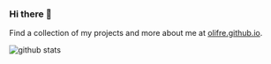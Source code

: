 ### Hi there 👋
Find a collection of my projects and more about me at [olifre.github.io](https://git.io/olifre).

![github stats](https://github-readme-stats.vercel.app/api?username=olifre&show_icons=true&theme=solarized-dark)

<!--
**olifre/olifre** is a ✨ _special_ ✨ repository because its `README.md` (this file) appears on your GitHub profile.

Here are some ideas to get you started:

- 🔭 I’m currently working on ...
- 🌱 I’m currently learning ...
- 👯 I’m looking to collaborate on ...
- 🤔 I’m looking for help with ...
- 💬 Ask me about ...
- 📫 How to reach me: ...
- 😄 Pronouns: ...
- ⚡ Fun fact: ...
-->
